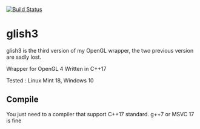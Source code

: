 [![Build Status](https://drone.aigle-grenier.ovh/api/badges/joeBlinx/glish/status.svg)](https://drone.aigle-grenier.ovh/joeBlinx/glish)
# glish3
glish3 is the third version of my OpenGL wrapper, the two previous version are sadly lost.

Wrapper for OpenGL 4
Written in C++17

Tested : Linux Mint 18, Windows 10

## Compile
You just need to a compiler that support C++17 standard. g++7 or MSVC 17 is fine

